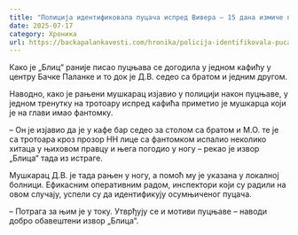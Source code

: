 ```yaml
---
title: "Полиција идентификовала пуцача испред Вивера – 15 дана измиче правди"
date: 2025-07-17
category: Хроника
url: https://backapalankavesti.com/hronika/policija-identifikovala-pucaca-ispred-vivera-15-dana-izmice-pravdi/
---
```


Како је „Блиц“ раније писао пуцњава се догодила у једном кафићу у центру Бачке Паланке и то док је Д.В. седео са братом и једним другом.

Наводно, како је рањени мушкарац изјавио у полицији након пуцњаве, у једном тренутку на тротоару испред кафића приметио је мушкарца који је на глави имао фантомку.

– Он је изјавио да је у кафе бар седео за столом са братом и М.О. те је са тротоара кроз прозор НН лице са фантомком испалио неколико хитаца у њиховом правцу и њега погодио у ногу – рекао је извор „Блица“ тада из истраге.

Мушкарац Д.В. је тада рањен у ногу, а помоћ му је указана у локалној болници. Ефикасним оперативним радом, инспектори који су радили на овом случају, успели су да идентификују осумњиченог пуцача.

– Потрага за њим је у току. Утврђују се и мотиви пуцњаве – наводи добро обавештени извор „Блица“.

